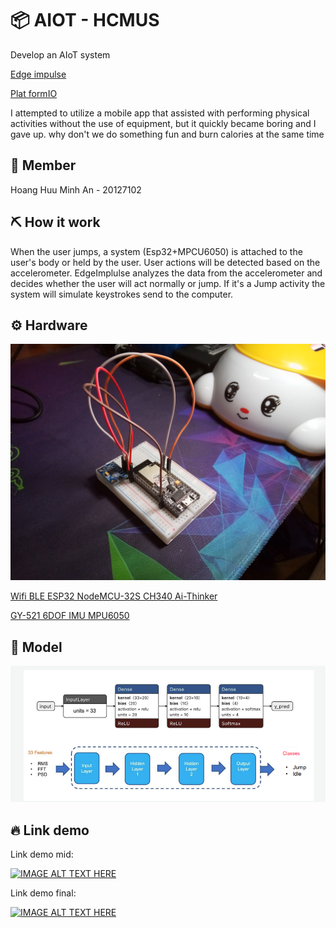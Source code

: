 # 📦 AIOT - HCMUS

Develop an AIoT system

[Edge impulse](https://edgeimpulse.com/)

[Plat formIO](https://platformio.org/)

I attempted to utilize a mobile app that assisted with performing physical activities without the use of equipment, but it quickly became boring and I gave up. why don't we do something fun and burn calories at the same time

## 👦 Member

Hoang Huu Minh An - 20127102

## ⛏️ How it work
When the user jumps, a system (Esp32+MPCU6050) is attached to the user's body or held by the user. User actions will be detected based on the accelerometer. EdgeImplulse analyzes the data from the accelerometer and decides whether the user will act normally or jump. If it's a Jump activity the system will simulate keystrokes send to the computer.

## ⚙️ Hardware

![](./img_AIoT/IMG_20230823_234224.jpg)

[Wifi BLE ESP32 NodeMCU-32S CH340 Ai-Thinker](https://hshop.vn/products/kit-rf-thu-phat-wifi-ble-esp32-nodemcu-32s-ch340-ai-thinker)

[GY-521 6DOF IMU MPU6050](https://hshop.vn/products/cam-bien-6-dof-bac-tu-do-gy-521-mpu6050)

## 🎯 Model

![](./img_AIoT/1.png)

## 🔥 Link demo

Link demo mid:

[![IMAGE ALT TEXT HERE](https://img.youtube.com/vi/3J6AxltAtcA/0.jpg)](https://www.youtube.com/watch?v=3J6AxltAtcA)

Link demo final:

[![IMAGE ALT TEXT HERE](https://img.youtube.com/vi/CQlrFiWmLqk/0.jpg)](https://www.youtube.com/watch?v=CQlrFiWmLqk)